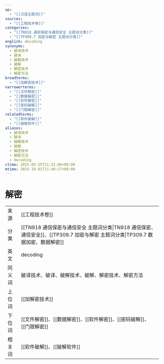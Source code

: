 ```yaml
---
up:
  - "[[汉语主题词]]"
sources:
  - "[[工程技术卷]]"
categories:
  - "[[TN918 通信保密与通信安全 主题词分类]]"
  - "[[TP309.7 加密与解密 主题词分类]]"
english: decoding
synonyms:
  - 破译技术
  - 破译
  - 破解技术
  - 破解
  - 解密技术
  - 解密方法
broadterms:
  - "[[加解密技术]]"
narrowerterms:
  - "[[文件解密]]"
  - "[[数据解密]]"
  - "[[软件解密]]"
  - "[[密码破解]]"
  - "[[门限解密]]"
relatedterms:
  - "[[软件破解]]"
  - "[[破解软件]]"
aliases:
  - 破译技术
  - 破译
  - 破解技术
  - 破解
  - 解密技术
  - 解密方法
  - decoding
ctime: 2025-03-25T11:31:06+08:00
mtime: 2025-10-01T11:40:27+08:00
---
```


# 解密

| | |
| --- | --- |
| 来源 | [[工程技术卷]] |
| 分类 | [[TN918 通信保密与通信安全 主题词分类\|TN918 通信保密、通信安全]]、[[TP309.7 加密与解密 主题词分类\|TP309.7 数据加密、数据解密]] |
| 英文 | decoding |
| 同义词 | 破译技术、破译、破解技术、破解、解密技术、解密方法 |
| 上位词 | [[加解密技术]] |
| 下位词 | [[文件解密]]、[[数据解密]]、[[软件解密]]、[[密码破解]]、[[门限解密]] |
| 相关词 | [[软件破解]]、[[破解软件]] |
